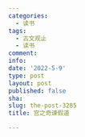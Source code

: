 ```yaml
---
categories:
  - 读书
tags:
  - 古文观止
  - 读书
comment: 
info: 
date: '2022-5-9'
type: post
layout: post
published: false
sha: 
slug: the-post-3285
title: 宫之奇谏假道

---
```

